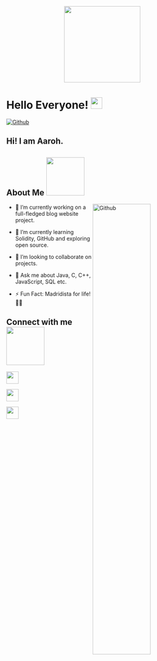 <p align="center">
    <img width="200" src="https://avatars.githubusercontent.com/u/96298187?s=400&u=ed4ff61a7aae72e680c7f0adcfda7340f9ecb94a&v=4">
</p>

<h1> Hello Everyone! <img src = "https://raw.githubusercontent.com/MartinHeinz/MartinHeinz/master/wave.gif" width = 30px> </h1>
<p align='center'>
</p>

[![Github](https://img.shields.io/github/followers/Aaroh1?label=Follow&style=social)](https://github.com/Aditya664)

<h2>Hi! I am Aaroh.</span></h2>

<h2> About Me <img src = "https://media0.giphy.com/media/KDDpcKigbfFpnejZs6/giphy.gif?cid=ecf05e47oy6f4zjs8g1qoiystc56cu7r9tb8a1fe76e05oty&rid=giphy.gif" width = 100px></h2>

<img width="55%" align="right" alt="Github" src="https://media.istockphoto.com/vectors/resume-curriculum-vitae-biography-in-human-hands-flat-line-vector-vector-id1038238574?k=20&m=1038238574&s=612x612&w=0&h=C8275vQIM9Y8x8iKdR4O0WSU8vGbmOv4X6y16WSIEk8=" />

- 🔭 I’m currently working on a full-fledged blog website project.
  
- 🌱 I’m currently learning Solidity, GitHub and exploring open source.
  
- 👯 I’m looking to collaborate on projects.
  
- 💬 Ask me about Java, C, C++, JavaScript, SQL etc.
  
- ⚡ Fun Fact: Madridista for life!🤍🤍


<h2> Connect with me <img src='https://raw.githubusercontent.com/ShahriarShafin/ShahriarShafin/main/Assets/handshake.gif' width="100px"> </h2>
<a href = 'https://www.linkedin.com/in/aaroh-srivastava-5051a9224/'> <img width = '32px' align= 'center' src="https://raw.githubusercontent.com/rahulbanerjee26/githubAboutMeGenerator/main/icons/linked-in-alt.svg"/></a> 

<a href = 'https://www.twitter.com/Aar0h01'> <img width = '32px' align= 'center' src="https://raw.githubusercontent.com/rahulbanerjee26/githubAboutMeGenerator/main/icons/twitter.svg"/></a> 

<a href = 'https://github.com/Aaroh1'> <img width = '32px' align= 'center' src="https://raw.githubusercontent.com/rahulbanerjee26/githubAboutMeGenerator/main/icons/github.svg"/></a>
  
<br>
<br>
  <br>

